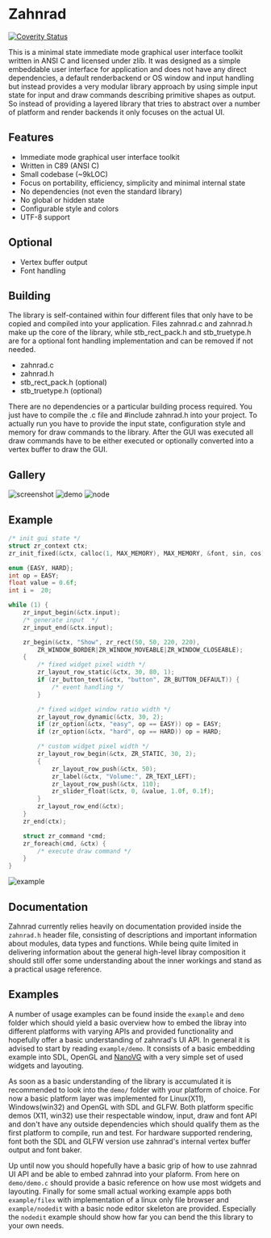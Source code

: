 # Zahnrad
[![Coverity Status](https://scan.coverity.com/projects/5863/badge.svg)](https://scan.coverity.com/projects/5863)

This is a minimal state immediate mode graphical user interface toolkit
written in ANSI C and licensed under zlib. It was designed as a simple embeddable user interface for
application and does not have any direct dependencies,
a default renderbackend or OS window and input handling but instead provides a very modular
library approach by using simple input state for input and draw
commands describing primitive shapes as output. So instead of providing a
layered library that tries to abstract over a number of platform and
render backends it only focuses on the actual UI.

## Features
- Immediate mode graphical user interface toolkit
- Written in C89 (ANSI C)
- Small codebase (~9kLOC)
- Focus on portability, efficiency, simplicity and minimal internal state
- No dependencies (not even the standard library)
- No global or hidden state
- Configurable style and colors
- UTF-8 support

## Optional
- Vertex buffer output 
- Font handling

## Building
The library is self-contained within four different files that only have to be
copied and compiled into your application. Files zahnrad.c and zahnrad.h make up
the core of the library, while stb_rect_pack.h and stb_truetype.h are
for a optional font handling implementation and can be removed if not needed.
- zahnrad.c
- zahnrad.h
- stb_rect_pack.h (optional)
- stb_truetype.h (optional)

There are no dependencies or a particular building process required. You just have
to compile the .c file and #include zahnrad.h into your project. To actually
run you have to provide the input state, configuration style and memory
for draw commands to the library. After the GUI was executed all draw commands
have to be either executed or optionally converted into a vertex buffer to
draw the GUI.

## Gallery
![screenshot](https://cloud.githubusercontent.com/assets/8057201/11761525/ae06f0ca-a0c6-11e5-819d-5610b25f6ef4.gif)
![demo](https://cloud.githubusercontent.com/assets/8057201/11282359/3325e3c6-8eff-11e5-86cb-cf02b0596087.png)
![node](https://cloud.githubusercontent.com/assets/8057201/9976995/e81ac04a-5ef7-11e5-872b-acd54fbeee03.gif)

## Example
```c
/* init gui state */
struct zr_context ctx;
zr_init_fixed(&ctx, calloc(1, MAX_MEMORY), MAX_MEMORY, &font, sin, cos);

enum {EASY, HARD};
int op = EASY;
float value = 0.6f;
int i =  20;

while (1) {
    zr_input_begin(&ctx.input);
    /* generate input  */
    zr_input_end(&ctx.input);

    zr_begin(&ctx, "Show", zr_rect(50, 50, 220, 220),
        ZR_WINDOW_BORDER|ZR_WINDOW_MOVEABLE|ZR_WINDOW_CLOSEABLE);
    {
        /* fixed widget pixel width */
        zr_layout_row_static(&ctx, 30, 80, 1);
        if (zr_button_text(&ctx, "button", ZR_BUTTON_DEFAULT)) {
            /* event handling */
        }

        /* fixed widget window ratio width */
        zr_layout_row_dynamic(&ctx, 30, 2);
        if (zr_option(&ctx, "easy", op == EASY)) op = EASY;
        if (zr_option(&ctx, "hard", op == HARD)) op = HARD;

        /* custom widget pixel width */
        zr_layout_row_begin(&ctx, ZR_STATIC, 30, 2);
        {
            zr_layout_row_push(&ctx, 50);
            zr_label(&ctx, "Volume:", ZR_TEXT_LEFT);
            zr_layout_row_push(&ctx, 110);
            zr_slider_float(&ctx, 0, &value, 1.0f, 0.1f);
        }
        zr_layout_row_end(&ctx);
    }
    zr_end(ctx);

    struct zr_command *cmd;
    zr_foreach(cmd, &ctx) {
        /* execute draw command */
    }
}
```
![example](https://cloud.githubusercontent.com/assets/8057201/10187981/584ecd68-675c-11e5-897c-822ef534a876.png)

## Documentation
Zahnrad currently relies heavily on documentation provided inside the `zahnrad.h` header file, consisting
of descriptions and important information about modules, data types and functions.
While being quite limited in delivering information about the general high-level libray composition it
should still offer some understanding about the inner workings and stand as a practical usage reference. 

## Examples
A number of usage examples can be found inside the `example` and `demo` folder which should yield a
basic overview how to embed the libray into different platforms with varying APIs and provided functionality
and hopefully offer a basic understanding of zahnrad's UI API.
In general it is advised to start by reading `example/demo`. It consists of a basic embedding example into
SDL, OpenGL and [NanoVG](https://github.com/memononen/nanovg) with a very simple set of used widgets and layouting.

As soon as a basic understanding of the library is accumulated it is recommended to look into the `demo/` folder with your platform
of choice. For now a basic platform layer was implemented for Linux(X11), Windows(win32) and OpenGL with SDL and GLFW. 
Both platform specific demos (X11, win32) use their respectable window, input, draw and font API and don't have any
outside dependencies which should qualify them as the first platform to compile, run and test.
For hardware supported rendering, font both the SDL and GLFW version use zahnrad's internal vertex buffer output
and font baker.

Up until now you should hopefully have a basic grip of how to use zahnrad UI API and be able to embed zahnrad into
your plaform. From here on `demo/demo.c` should provide a basic reference on how use most widgets and layouting.
Finally for some small actual working example apps both `example/filex` with implementation of a linux only
file browser and `example/nodedit` with a basic node editor skeleton are provided. Especially the `nodedit` example
should show how far you can bend the this library to your own needs.

